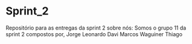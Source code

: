 # Sprint_2
Repositório para as entregas da sprint 2
sobre nós:
Somos o grupo 11 da sprint 2 compostos por,
Jorge
Leonardo
Davi
Marcos
Waguiner
Thiago